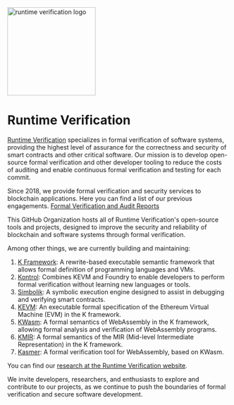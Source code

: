 <picture>
  <img alt="runtime verification logo" src="https://github.com/runtimeverification/runtimeverification/blob/main/rv%20logo%20white.svg" width="auto" height="200">
</picture>

# Runtime Verification

[Runtime Verification](https://runtimeverification.com/) specializes in formal verification of software systems, providing the highest level of assurance for the correctness and security of smart contracts and other critical software. Our mission is to develop open-source formal verification and other developer tooling to reduce the costs of auditing and enable continuous formal verification and testing for each commit.

Since 2018, we provide formal verification and security services to blockchain applications. Here you can find a list of our previous engagements. 
 [Formal Verification and Audit Reports](https://github.com/runtimeverification/publications)
 
This GitHub Organization hosts all of Runtime Verification's open-source tools and projects, designed to improve the security and reliability of blockchain and software systems through formal verification.

Among other things, we are currently building and maintaining:

1. [K Framework](https://github.com/kframework/k): A rewrite-based executable semantic framework that allows formal definition of programming languages and VMs.
2. [Kontrol](https://github.com/runtimeverification/kontrol): Combines KEVM and Foundry to enable developers to perform formal verification without learning new languages or tools.
3. [Simbolik](https://github.com/runtimeverification/simbolik): A symbolic execution engine designed to assist in debugging and verifying smart contracts.
4. [KEVM](https://github.com/kframework/evm-semantics): An executable formal specification of the Ethereum Virtual Machine (EVM) in the K framework.
5. [KWasm](https://github.com/kframework/wasm-semantics): A formal semantics of WebAssembly in the K framework, allowing formal analysis and verification of WebAssembly programs.
6. [KMIR](https://github.com/runtimeverification/mir-semantics): A formal semantics of the MIR (Mid-level Intermediate Representation) in the K framework.
7. [Kasmer](https://github.com/runtimeverification/kasmer): A formal verification tool for WebAssembly, based on KWasm.

You can find our [research at the Runtime Verification website](https://runtimeverification.com/publications).

We invite developers, researchers, and enthusiasts to explore and contribute to our projects, as we continue to push the boundaries of formal verification and secure software development.
